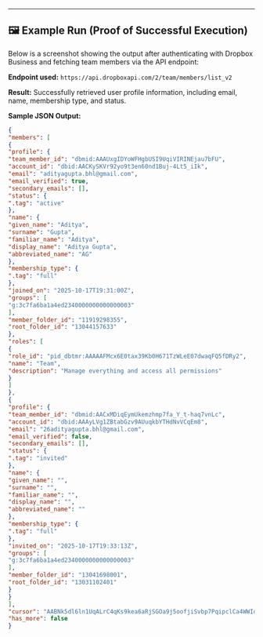 ---

## 🖼️ Example Run (Proof of Successful Execution)

Below is a screenshot showing the output after authenticating with Dropbox Business and fetching team members via the API endpoint:

**Endpoint used:**
`https://api.dropboxapi.com/2/team/members/list_v2`

**Result:**
Successfully retrieved user profile information, including email, name, membership type, and status.

**Sample JSON Output:**
```json
{
"members": [
{
"profile": {
"team_member_id": "dbmid:AAAUxgIDYoWFHgbUSI9UqiVIRINEjau7bFU",
"account_id": "dbid:AACKySKVr92yo9t3en60nd1Buj-4Lt5_iIk",
"email": "adityagupta.bhl@gmail.com",
"email_verified": true,
"secondary_emails": [],
"status": {
".tag": "active"
},
"name": {
"given_name": "Aditya",
"surname": "Gupta",
"familiar_name": "Aditya",
"display_name": "Aditya Gupta",
"abbreviated_name": "AG"
},
"membership_type": {
".tag": "full"
},
"joined_on": "2025-10-17T19:31:00Z",
"groups": [
"g:3c7fa6ba1a4ed2340000000000000003"
],
"member_folder_id": "11919298355",
"root_folder_id": "13044157633"
},
"roles": [
{
"role_id": "pid_dbtmr:AAAAAFMcx6E0tax39Kb0H671TzWLeE07dwaqFQ5fDRy2",
"name": "Team",
"description": "Manage everything and access all permissions"
}
]
},
{
"profile": {
"team_member_id": "dbmid:AACxMDiqEymUkemzhmp7fa_Y_t-haq7vnLc",
"account_id": "dbid:AAAyLVg1ZBtabGzv9AUuqkbYTHdNvVCqEm8",
"email": "26adityagupta.bhl@gmail.com",
"email_verified": false,
"secondary_emails": [],
"status": {
".tag": "invited"
},
"name": {
"given_name": "",
"surname": "",
"familiar_name": "",
"display_name": "",
"abbreviated_name": ""
},
"membership_type": {
".tag": "full"
},
"invited_on": "2025-10-17T19:33:13Z",
"groups": [
"g:3c7fa6ba1a4ed2340000000000000003"
],
"member_folder_id": "13041698001",
"root_folder_id": "13031102401"
}
}
],
"cursor": "AABNk5dl6ln1UqALrC4qKs9kea6aRjSGOa9j5oofjiSvbp7PqipclCa4WWIdnPN2KDSWy7PKdvNsV7q11hoDVqn-DlWeiFc1_J0T7q4db6ywjg",
"has_more": false
}
